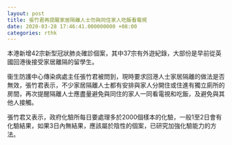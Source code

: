 ```yaml
---
layout: post
title: 張竹君再提醒家居隔離人士勿與同住家人吃飯看電視
date: 2020-03-28 17:46:41.000000000 +08:00
categories: rthk
---
```


本港新增42宗新型冠狀肺炎確診個案，其中37宗有外遊紀錄，大部份是早前從英國回港後接受家居離隔的留學生。

衞生防護中心傳染病處主任張竹君被問到，現時要求回港人士家居隔離的做法是否無效，張竹君表示，不少家居隔離人士都有安排與家人分開住或住進有獨立廁所的房間，再次提醒隔離人士應盡量避免與同住的家人一同看電視和吃飯，及避免與其他人接觸。

張竹君又表示，政府化驗所每日要處理多於2000個樣本的化驗，一般1至2日會有化驗結果，如果3日內無結果，應該屬於陰性的個案，已研究加強化驗能力的方法。
